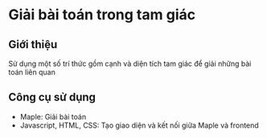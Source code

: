 # Giải bài toán trong tam giác
## Giới thiệu
Sử dụng một số trí thức gồm cạnh và diện tích tam giác để giải những bài toán liên quan
## Công cụ sử dụng
- Maple: Giải bài toán
- Javascript, HTML, CSS: Tạo giao diện và kết nối giữa Maple và frontend
   
